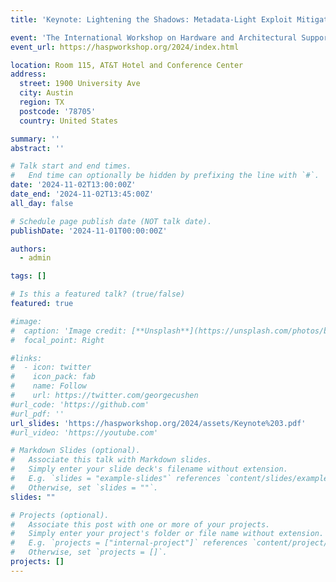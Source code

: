 ```yaml
---
title: 'Keynote: Lightening the Shadows: Metadata-Light Exploit Mitigation Based on Novel Cryptography and X86'

event: 'The International Workshop on Hardware and Architectural Support for Security and Privacy (HASP) 2024'
event_url: https://haspworkshop.org/2024/index.html

location: Room 115, AT&T Hotel and Conference Center
address:
  street: 1900 University Ave
  city: Austin
  region: TX
  postcode: '78705'
  country: United States

summary: ''
abstract: ''

# Talk start and end times.
#   End time can optionally be hidden by prefixing the line with `#`.
date: '2024-11-02T13:00:00Z'
date_end: '2024-11-02T13:45:00Z'
all_day: false

# Schedule page publish date (NOT talk date).
publishDate: '2024-11-01T00:00:00Z'

authors:
  - admin

tags: []

# Is this a featured talk? (true/false)
featured: true

#image:
#  caption: 'Image credit: [**Unsplash**](https://unsplash.com/photos/bzdhc5b3Bxs)'
#  focal_point: Right

#links:
#  - icon: twitter
#    icon_pack: fab
#    name: Follow
#    url: https://twitter.com/georgecushen
#url_code: 'https://github.com'
#url_pdf: ''
url_slides: 'https://haspworkshop.org/2024/assets/Keynote%203.pdf'
#url_video: 'https://youtube.com'

# Markdown Slides (optional).
#   Associate this talk with Markdown slides.
#   Simply enter your slide deck's filename without extension.
#   E.g. `slides = "example-slides"` references `content/slides/example-slides.md`.
#   Otherwise, set `slides = ""`.
slides: ""

# Projects (optional).
#   Associate this post with one or more of your projects.
#   Simply enter your project's folder or file name without extension.
#   E.g. `projects = ["internal-project"]` references `content/project/deep-learning/index.md`.
#   Otherwise, set `projects = []`.
projects: []
---
```


